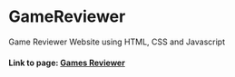 # GameReviewer
Game Reviewer Website using HTML, CSS and Javascript
#### Link to page: [Games Reviewer](https://313shawky.github.io/GameReviewer/)

